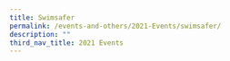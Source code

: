 ```yaml
---
title: Swimsafer
permalink: /events-and-others/2021-Events/swimsafer/
description: ""
third_nav_title: 2021 Events
---
```

